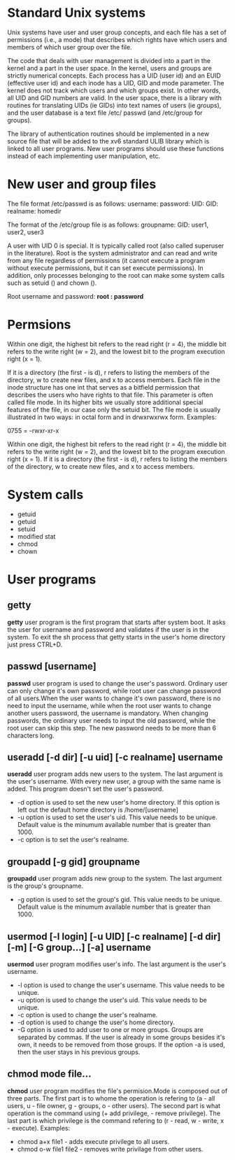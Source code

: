 # Standard Unix systems

Unix systems have user and user group concepts, and each file has a set of permissions (i.e., a mode) that describes which rights have which users and members of which user group over the file.

The code that deals with user management is divided into a part in the kernel and a part in the user space. In the kernel, users and groups are strictly numerical concepts. Each process has a UID (user id) and an EUID (effective user id) and each inode has a UID, GID and mode parameter. The kernel does not track which users and which groups exist. In other words, all UID and GID numbers are valid. In the user space, there is a library with routines for translating UIDs (ie GIDs) into text names of users (ie groups), and the user database is a text file /etc/ passwd (and /etc/group for groups).

The library of authentication routines should be implemented in a new source file that will be added to the xv6 standard ULIB library which is linked to all user programs. New user programs should use these functions instead of each implementing user manipulation, etc.

# New user and group files

The file format /etc/passwd is as follows:
username: password: UID: GID: realname: homedir

The format of the /etc/group file is as follows:
groupname: GID: user1, user2, user3

A user with UID 0 is special. It is typically called root (also called superuser in the literature). Root is the system administrator and can read and write from any file regardless of permissions (it cannot execute a program without execute permissions, but it can set execute permissions). In addition, only processes belonging to the root can make some system calls such as setuid () and chown ().

Root username and password: **root : password**

# Permsions
Within one digit, the highest bit refers to the read right (r = 4), the middle bit refers to the write right (w = 2), and the lowest bit to the program execution right (x = 1).

If it is a directory (the first - is d), r refers to listing the members of the directory, w to create new files, and x to access members.
Each file in the inode structure has one int that serves as a bitfield permission that describes the users who have rights to that file. This parameter is often called file mode. In its higher bits we usually store additional special features of the file, in our case only the setuid bit. The file mode is usually illustrated in two ways: in octal form and in drwxrwxrwx form. Examples:

0755 = -rwxr-xr-x

Within one digit, the highest bit refers to the read right (r = 4), the middle bit refers to the write right (w = 2), and the lowest bit to the program execution right (x = 1). If it is a directory (the first - is d), r refers to listing the members of the directory, w to create new files, and x to access members.

# System calls

- getuid
- getuid 
- setuid 
- modified stat
- chmod
- chown

# User programs

## getty
**getty** user program is the first program that starts after system boot. It asks the user for username and password and validates if the user is in the system. To exit the sh process that getty starts in the user's home directory just press CTRL+D.

## passwd [username]
**passwd** user program is used to change the user's password. Ordinary user can only change it's own password, while root user can change password of all users.When the user wants to change it's own password, there is no need to input the username, while when the root user wants to change another users password, the username is mandatory. When changing passwords, the ordinary user needs to input the old password, while the root user can skip this step. The new password needs to be more than 6 characters long.

## useradd [-d dir] [-u uid] [-c realname] username
**useradd** user program adds new users to the system. The last argument is the user's username. With every new user, a group with the same name is added. This program doesn't set the user's password. 
- -d option is used to set the new user's home directory. If this option is left out the default home directory is /home/[username]
- -u option is used to set the user's uid. This value needs to be unique. Default value is the minumum available number that is greater than 1000.
- -c option is to set the user's realname.

## groupadd [-g gid] groupname
**groupadd** user program adds new group to the system. The last argument is the group's groupname.
- -g option is used to set the group's gid. This value needs to be unique. Default value is the minumum available number that is greater than 1000.
## usermod [-l login] [-u UID] [-c realname] [-d dir] [-m] [-G group…] [-a] username
**usermod** user program modifies user's info. The last argument is the user's username.
- -l option is used to change the user's username. This value needs to be unique.
- -u option is used to change the user's uid. This value needs to be unique.
- -c option is used to change the user's realname.
- -d option is used to change the user's home directory.
- -G option is used to add user to one or more groups. Groups are separated by commas. If the user is already in some groups besides it's own, it needs to be removed from those groups. If the option -a is used, then the user stays in his previous groups.

## chmod mode file...
**chmod** user program modifies the file's permision.Mode is composed out of three parts. The first part is to whome the operation is refering to (a - all users, u - file owner, g - groups, o - other users). The second part is what operation is the command using (+ add privilege, - remove privilege). The last part is which privilege is the command refering to (r - read, w - write, x - execute). Examples:
- chmod a+x file1 - adds execute privilege to all users.
- chmod o-w file1 file2 - removes write privilage from other users.
